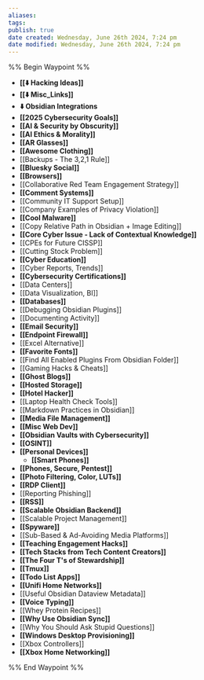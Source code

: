 ```yaml
---
aliases: 
tags: 
publish: true
date created: Wednesday, June 26th 2024, 7:24 pm
date modified: Wednesday, June 26th 2024, 7:24 pm
---
```

%% Begin Waypoint %%
- **[[⬇️ Hacking Ideas]]**
- **[[⬇️ Misc_Links]]**
- **⬇️ Obsidian Integrations**
- **[[2025 Cybersecurity Goals]]**
- **[[AI & Security by Obscurity]]**
- **[[AI Ethics & Morality]]**
- **[[AR Glasses]]**
- **[[Awesome Clothing]]**
- [[Backups - The 3,2,1 Rule]]
- **[[Bluesky Social]]**
- **[[Browsers]]**
- [[Collaborative Red Team Engagement Strategy]]
- **[[Comment Systems]]**
- [[Community IT Support Setup]]
- [[Company Examples of Privacy Violation]]
- **[[Cool Malware]]**
- [[Copy Relative Path in Obsidian + Image Editing]]
- **[[Core Cyber Issue - Lack of Contextual Knowledge]]**
- [[CPEs for Future CISSP]]
- [[Cutting Stock Problem]]
- **[[Cyber Education]]**
- [[Cyber Reports, Trends]]
- **[[Cybersecurity Certifications]]**
- [[Data Centers]]
- [[Data Visualization, BI]]
- **[[Databases]]**
- [[Debugging Obsidian Plugins]]
- [[Documenting Activity]]
- **[[Email Security]]**
- **[[Endpoint Firewall]]**
- [[Excel Alternative]]
- **[[Favorite Fonts]]**
- [[Find All Enabled Plugins From Obsidian Folder]]
- [[Gaming Hacks & Cheats]]
- **[[Ghost Blogs]]**
- **[[Hosted Storage]]**
- **[[Hotel Hacker]]**
- [[Laptop Health Check Tools]]
- [[Markdown Practices in Obsidian]]
- **[[Media File Management]]**
- **[[Misc Web Dev]]**
- **[[Obsidian Vaults with Cybersecurity]]**
- **[[OSINT]]**
- **[[Personal Devices]]**
	- **[[Smart Phones]]**
- **[[Phones, Secure, Pentest]]**
- **[[Photo Filtering, Color, LUTs]]**
- **[[RDP Client]]**
- [[Reporting Phishing]]
- **[[RSS]]**
- **[[Scalable Obsidian Backend]]**
- [[Scalable Project Management]]
- **[[Spyware]]**
- [[Sub-Based & Ad-Avoiding Media Platforms]]
- **[[Teaching Engagement Hacks]]**
- **[[Tech Stacks from Tech Content Creators]]**
- **[[The Four T's of Stewardship]]**
- **[[Tmux]]**
- **[[Todo List Apps]]**
- **[[Unifi Home Networks]]**
- [[Useful Obsidian Dataview Metadata]]
- **[[Voice Typing]]**
- [[Whey Protein Recipes]]
- **[[Why Use Obsidian Sync]]**
- [[Why You Should Ask Stupid Questions]]
- **[[Windows Desktop Provisioning]]**
- [[Xbox Controllers]]
- **[[Xbox Home Networking]]**

%% End Waypoint %%